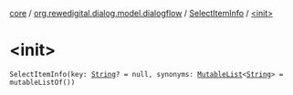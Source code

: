 [core](../../index.md) / [org.rewedigital.dialog.model.dialogflow](../index.md) / [SelectItemInfo](index.md) / [&lt;init&gt;](./-init-.md)

# &lt;init&gt;

`SelectItemInfo(key: `[`String`](https://kotlinlang.org/api/latest/jvm/stdlib/kotlin/-string/index.html)`? = null, synonyms: `[`MutableList`](https://kotlinlang.org/api/latest/jvm/stdlib/kotlin.collections/-mutable-list/index.html)`<`[`String`](https://kotlinlang.org/api/latest/jvm/stdlib/kotlin/-string/index.html)`> = mutableListOf())`